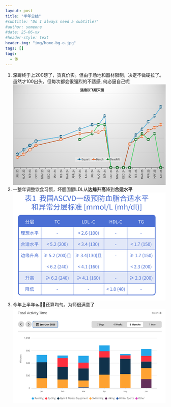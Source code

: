 ```yaml
---
layout: post
title: "半年总结"
#subtitle: "Do I always need a subtitle?"
#author: someone
#date: 25-06-xx
#header-style: text
header-img: "img/home-bg-o.jpg"
tags: []
tags:
  - 体
---
```

1. 深蹲终于上200磅了，货真价实。但由于场地和器材限制，决定不做硬拉了。虽然才100出头，但每次都会很强烈的不适感, 何必逼自己呢
![Alt Text](/assets/2025/25-07-02-iron_files/summary.png)
2. 一整年调整饮食习惯，坏胆固醇LDL从**边缘升高**降到**合适水平** 
![Alt Text](/assets/2025/25-07-02-iron_files/ldl.png)
3. 今年上半年🏊🚴🏃还算均匀。为师很满意了
![Alt Text](/assets/2025/25-07-02-iron_files/garmin.png)